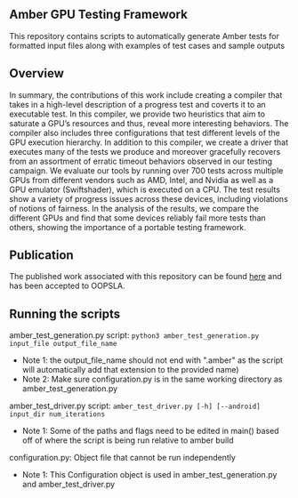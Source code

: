 ## Amber GPU Testing Framework
This repository contains scripts to automatically generate Amber tests for formatted input files along with examples of test cases and sample outputs

## Overview

In summary, the contributions of this work include creating a compiler that takes in a high-level
description of a progress test and coverts it to an executable test. In this compiler, we provide two heuristics that aim to saturate a GPU’s resources and thus, reveal more interesting behaviors. The compiler also includes three configurations that test different levels of the GPU execution hierarchy. In addition to this compiler, we create a driver that executes many of the tests we produce and moreover gracefully recovers from an assortment of erratic timeout behaviors observed in our testing campaign. We evaluate our tools by running over 700 tests across multiple GPUs from different vendors such as AMD, Intel, and Nvidia as well as a GPU emulator (Swiftshader), which is executed on a CPU. The test results show a variety of progress issues across these devices, including violations of notions of fairness. In the analysis of the results, we compare the different GPUs and find that some devices reliably fail more tests than others, showing the importance of a portable testing framework.

## Publication

The published work associated with this repository can be found [here](https://dl.acm.org/doi/abs/10.1145/3485508?af=R) and has been accepted to OOPSLA.

## Running the scripts

amber_test_generation.py script: `python3 amber_test_generation.py input_file output_file_name`

- Note 1: the output_file_name should not end with ".amber" as the script will automatically add that extension to the provided name)
- Note 2: Make sure configuration.py is in the same working directory as amber_test_generation.py

amber_test_driver.py script: `amber_test_driver.py [-h] [--android] input_dir num_iterations`

- Note 1: Some of the paths and flags need to be edited in main() based off of where the script is being run relative to amber build 

configuration.py: Object file that cannot be run independently 
- Note 1: This Configuration object is used in amber_test_generation.py and amber_test_driver.py


 
